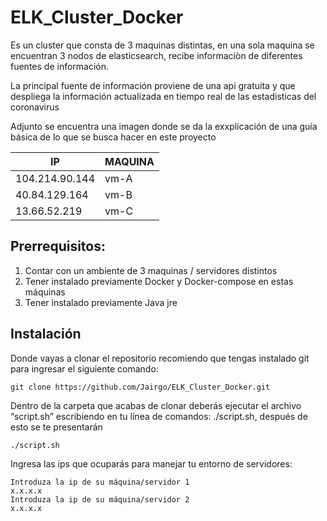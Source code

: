 # ELK_Cluster_Docker
Es un cluster que consta de 3 maquinas distintas, en una sola maquina se encuentran 3 nodos de elasticsearch, recibe informaciòn de diferentes fuentes de información.

La principal fuente de información proviene de una api gratuita y que despliega la información actualizada en tiempo real de las estadisticas del coronavirus

Adjunto se encuentra una imagen donde se da la exxplicación de una guía básica de lo que se busca hacer en este proyecto


| IP | MAQUINA |
| ------------- | ------------- |
| 104.214.90.144  | vm-A   |
| 40.84.129.164  | vm-B  |
| 13.66.52.219  | vm-C  |

## Prerrequisitos:

1. Contar con un ambiente de 3 maquinas / servidores distintos
2. Tener instalado previamente Docker y Docker-compose en estas máquinas
3. Tener instalado previamente Java jre

## Instalación
Donde vayas a clonar el repositorio recomiendo que tengas instalado git para ingresar el siguiente comando:
```
git clone https://github.com/Jairgo/ELK_Cluster_Docker.git
```
Dentro de la carpeta que acabas de clonar deberás ejecutar el archivo “script.sh” escribiendo en tu línea de comandos: ./script.sh, después de esto se te presentarán
```
./script.sh
```

Ingresa las ips que ocuparás para manejar tu entorno de servidores:
```
Introduza la ip de su máquina/servidor 1
x.x.x.x
Introduza la ip de su máquina/servidor 2
x.x.x.x
```
